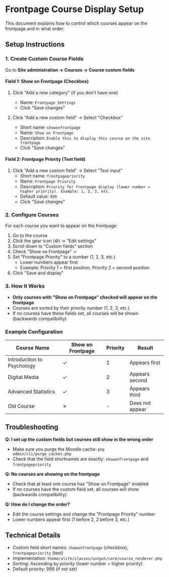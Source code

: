 # Frontpage Course Display Setup

This document explains how to control which courses appear on the frontpage and in what order.

## Setup Instructions

### 1. Create Custom Course Fields

Go to **Site administration → Courses → Course custom fields**

#### Field 1: Show on Frontpage (Checkbox)
1. Click "Add a new category" (if you don't have one)
   - Name: `Frontpage Settings`
   - Click "Save changes"

2. Click "Add a new custom field" → Select "Checkbox"
   - Short name: `showonfrontpage`
   - Name: `Show on Frontpage`
   - Description: `Enable this to display this course on the site frontpage`
   - Click "Save changes"

#### Field 2: Frontpage Priority (Text field)
1. Click "Add a new custom field" → Select "Text input"
   - Short name: `frontpagepriority`
   - Name: `Frontpage Priority`
   - Description: `Priority for frontpage display (lower number = higher priority). Example: 1, 2, 3, etc.`
   - Default value: `999`
   - Click "Save changes"

### 2. Configure Courses

For each course you want to appear on the frontpage:

1. Go to the course
2. Click the gear icon (⚙️) → "Edit settings"
3. Scroll down to "Custom fields" section
4. Check "Show on Frontpage" ✓
5. Set "Frontpage Priority" to a number (1, 2, 3, etc.)
   - Lower numbers appear first
   - Example: Priority 1 = first position, Priority 2 = second position
6. Click "Save and display"

### 3. How It Works

- **Only courses with "Show on Frontpage" checked will appear on the frontpage**
- Courses are sorted by their priority number (1, 2, 3, etc.)
- If no courses have these fields set, all courses will be shown (backwards compatibility)

### Example Configuration

| Course Name | Show on Frontpage | Priority | Result |
|-------------|------------------|----------|--------|
| Introduction to Psychology | ✓ | 1 | Appears first |
| Digital Media | ✓ | 2 | Appears second |
| Advanced Statistics | ✓ | 3 | Appears third |
| Old Course | ✗ | - | Does not appear |

## Troubleshooting

**Q: I set up the custom fields but courses still show in the wrong order**
- Make sure you purge the Moodle cache: `php admin/cli/purge_caches.php`
- Check that the field shortnames are exactly: `showonfrontpage` and `frontpagepriority`

**Q: No courses are showing on the frontpage**
- Check that at least one course has "Show on Frontpage" enabled
- If no courses have the custom field set, all courses will show (backwards compatibility)

**Q: How do I change the order?**
- Edit the course settings and change the "Frontpage Priority" number
- Lower numbers appear first (1 before 2, 2 before 3, etc.)

## Technical Details

- Custom field short names: `showonfrontpage` (checkbox), `frontpagepriority` (text)
- Implementation: `theme/alife/classes/output/core/course_renderer.php`
- Sorting: Ascending by priority (lower number = higher priority)
- Default priority: 999 (if not set)
